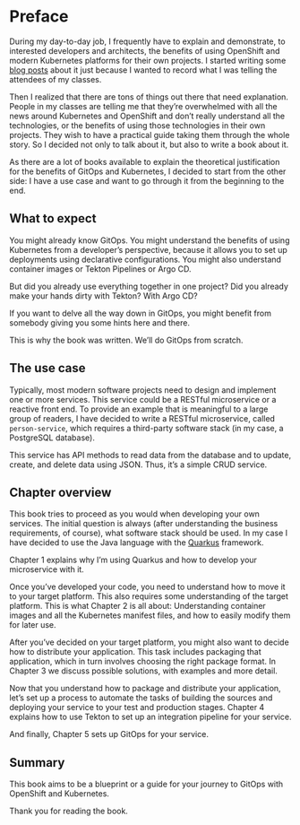 # Preface
During my day-to-day job, I frequently have to explain and demonstrate, to interested developers and architects, the benefits of using OpenShift and modern Kubernetes platforms for their own projects. I started writing some [blog posts][1] about it just because I wanted to record what I was telling the attendees of my classes.

Then I realized that there are tons of things out there that need explanation. People in my classes are telling me that they’re overwhelmed with all the news around Kubernetes and OpenShift and don’t really understand all the technologies, or the benefits of using those technologies in their own projects. They wish to have a practical guide taking them through the whole story. So I decided not only to talk about it, but also to write a book about it.

As there are a lot of books available to explain the theoretical justification for the benefits of GitOps and Kubernetes, I decided to start from the other side: I have a use case and want to go through it from the beginning to the end.

## What to expect
You might already know GitOps. You might understand the benefits of using Kubernetes from a developer’s perspective, because it allows you to set up deployments using declarative configurations. You might also understand container images or Tekton Pipelines or Argo CD.

But did you already use everything together in one project? Did you already make your hands dirty with Tekton? With Argo CD?

If you want to delve all the way down in GitOps, you might benefit from somebody giving you some hints here and there.

This is why the book was written. We’ll do GitOps from scratch.

## The use case
Typically, most modern software projects need to design and implement one or more services. This service could be a RESTful microservice or a reactive front end. To provide an example that is meaningful to a large group of readers, I have decided to write a RESTful microservice, called `person-service`, which requires a third-party software stack (in my case, a PostgreSQL database).

This service has API methods to read data from the database and to update, create, and delete data using JSON. Thus, it’s a simple CRUD service.

## Chapter overview
This book tries to proceed as you would when developing your own services. The initial question is always (after understanding the business requirements, of course), what software stack should be used. In my case I have decided to use the Java language with the [Quarkus][2] framework.

Chapter 1 explains why I’m using Quarkus and how to develop your microservice with it.

Once you’ve developed your code, you need to understand how to move it to your target platform. This also requires some understanding of the target platform. This is what Chapter 2 is all about: Understanding container images and all the Kubernetes manifest files, and how to easily modify them for later use.

After you’ve decided on your target platform, you might also want to decide how to distribute your application. This task includes packaging that application, which in turn involves choosing the right package format. In Chapter 3 we discuss possible solutions, with examples and more detail.

Now that you understand how to package and distribute your application, let’s set up a process to automate the tasks of building the sources and deploying your service to your test and production stages. Chapter 4 explains how to use Tekton to set up an integration pipeline for your service.

And finally, Chapter 5 sets up GitOps for your service.

## Summary
This book aims to be a blueprint or a guide for your journey to GitOps with OpenShift and Kubernetes.

Thank you for reading the book.


[1]:	https://www.opensourcerers.org/2021/04/26/automated-application-packaging-and-distribution-with-openshift-basic-development-principles-part-14/
[2]:	https://quarkus.io
